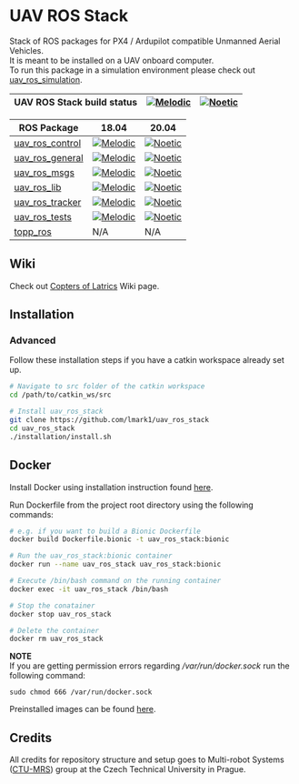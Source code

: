 # UAV ROS Stack
Stack of ROS packages for PX4 / Ardupilot compatible Unmanned Aerial Vehicles.  
It is meant to be installed on a UAV onboard computer.  
To run this package in a simulation environment please check out [uav_ros_simulation](https://github.com/lmark1/uav_ros_simulation).  

| UAV ROS Stack build status | [![Melodic](https://github.com/lmark1/uav_ros_stack/workflows/Melodic/badge.svg)](https://github.com/lmark1/uav_ros_stack/actions) | [![Noetic](https://github.com/lmark1/uav_ros_stack/workflows/Noetic/badge.svg)](https://github.com/lmark1/uav_ros_stack/actions)|
|-----------------------|---------------------------------------------------------------------------------------------------------------------------------|--------------------------------------------------------------------------------------------------------------------------------|


| ROS Package                                                                               | 18.04  | 20.04|
|-----------------------|---------------------------------------------------------------------------------------------------------------------------------|--------------------------------------------------------------------------------------------------------------------------------|
| [uav_ros_control](https://github.com/lmark1/uav_ros_control)                                       | [![Melodic](https://github.com/lmark1/uav_ros_control/workflows/Melodic/badge.svg)](https://github.com/lmark1/uav_ros_control/actions) | [![Noetic](https://github.com/lmark1/uav_ros_control/workflows/Noetic/badge.svg)](https://github.com/lmark1/uav_ros_control/actions) |
| [uav_ros_general](https://github.com/lmark1/uav_ros_general)                                             |  [![Melodic](https://github.com/lmark1/uav_ros_general/workflows/Melodic/badge.svg)](https://github.com/lmark1/uav_ros_general/actions) | [![Noetic](https://github.com/lmark1/uav_ros_general/workflows/Noetic/badge.svg)](https://github.com/lmark1/uav_ros_general/actions) |
| [uav_ros_msgs](https://github.com/lmark1/uav_ros_msgs)                   |  [![Melodic](https://github.com/lmark1/uav_ros_msgs/workflows/Melodic/badge.svg)](https://github.com/lmark1/uav_ros_msgs/actions) | [![Noetic](https://github.com/lmark1/uav_ros_msgs/workflows/Noetic/badge.svg)](https://github.com/lmark1/uav_ros_msgs/actions) |
| [uav_ros_lib](https://github.com/lmark1/uav_ros_lib)                                           |  [![Melodic](https://github.com/lmark1/uav_ros_lib/workflows/Melodic/badge.svg)](https://github.com/lmark1/uav_ros_lib/actions) | [![Noetic](https://github.com/lmark1/uav_ros_lib/workflows/Noetic/badge.svg)](https://github.com/lmark1/uav_ros_lib/actions) |
| [uav_ros_tracker](https://github.com/lmark1/uav_ros_tracker)                           |  [![Melodic](https://github.com/lmark1/uav_ros_tracker/workflows/Melodic/badge.svg)](https://github.com/lmark1/uav_ros_tracker/actions) | [![Noetic](https://github.com/lmark1/uav_ros_tracker/workflows/Noetic/badge.svg)](https://github.com/lmark1/uav_ros_tracker/actions) |
| [uav_ros_tests](https://github.com/lmark1/uav_ros_tests) |  [![Melodic](https://github.com/lmark1/uav_ros_tests/workflows/Melodic/badge.svg)](https://github.com/lmark1/uav_ros_tests/actions) | [![Noetic](https://github.com/lmark1/uav_ros_tests/workflows/Noetic/badge.svg)](https://github.com/lmark1/uav_ros_tests/actions) |
| [topp_ros](https://github.com/larics/topp_ros)                           | N/A | N/A |  

## Wiki
Check out [Copters of Latrics](https://sites.google.com/view/larics-copters-wiki/home) Wiki page.

## Installation

### Advanced

Follow these installation steps if you have a catkin workspace already set up.

``` bash
# Navigate to src folder of the catkin workspace
cd /path/to/catkin_ws/src

# Install uav_ros_stack
git clone https://github.com/lmark1/uav_ros_stack
cd uav_ros_stack
./installation/install.sh
```

## Docker
Install Docker using installation instruction found [here](https://docs.docker.com/engine/install/ubuntu/).

Run Dockerfile from the project root directory using the following commands:
```bash
# e.g. if you want to build a Bionic Dockerfile
docker build Dockerfile.bionic -t uav_ros_stack:bionic

# Run the uav_ros_stack:bionic container
docker run --name uav_ros_stack uav_ros_stack:bionic

# Execute /bin/bash command on the running container
docker exec -it uav_ros_stack /bin/bash

# Stop the conatainer
docker stop uav_ros_stack

# Delete the container
docker rm uav_ros_stack
```

**NOTE**  
If you are getting permission errors regarding */var/run/docker.sock* run the following command:
```
sudo chmod 666 /var/run/docker.sock
```

Preinstalled images can be found [here](https://hub.docker.com/repository/docker/lmark1/uav_ros_stack).

## Credits

All credits for repository structure and setup goes to Multi-robot Systems ([CTU-MRS](https://github.com/ctu-mrs)) group at the Czech Technical University in Prague.
